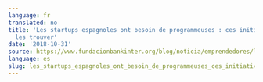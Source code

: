 ```yaml
---
language: fr
translated: no
title: 'Les startups espagnoles ont besoin de programmeuses : ces initiatives veulent
  les trouver'
date: '2018-10-31'
source: https://www.fundacionbankinter.org/blog/noticia/emprendedores/las-startups-espanolas-necesitan-mujeres-programadoras-estas-iniciativas-quieren-encontrarlas
language: es
slug: les_startups_espagnoles_ont_besoin_de_programmeuses_ces_initiatives_veulent_les_trouver
---
```




